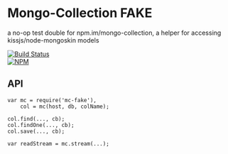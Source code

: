 # Mongo-Collection FAKE
    
a no-op test double for npm.im/mongo-collection, a helper for accessing kissjs/node-mongoskin models

[![Build Status](https://travis-ci.org/Interlincx/mongo-collection-fake.png)](https://travis-ci.org/Interlincx/mongo-collection-fake)  
[![NPM](https://nodei.co/npm/mongo-collection-fake.png?downloads=true)](https://nodei.co/npm/mongo-collection-fake/)

## API

    var mc = require('mc-fake'),
        col = mc(host, db, colName);

    col.find(..., cb);
    col.findOne(..., cb);
    col.save(..., cb);

    var readStream = mc.stream(...);
